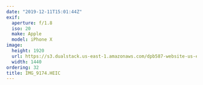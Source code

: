 ```yaml
---
date: "2019-12-11T15:01:44Z"
exif:
  aperture: f/1.8
  iso: 20
  make: Apple
  model: iPhone X
image:
  height: 1920
  url: https://s3.dualstack.us-east-1.amazonaws.com/dpb587-website-us-east-1/asset/gallery/2019-south-america/82b2e9fc-bac2-fc16-8de3-64441d400288~1920.jpg
  width: 1440
ordering: 32
title: IMG_9174.HEIC
---
```

